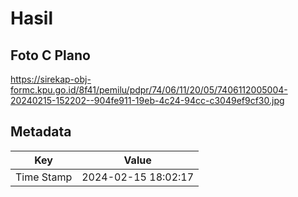 # Hasil

## Foto C Plano

https://sirekap-obj-formc.kpu.go.id/8f41/pemilu/pdpr/74/06/11/20/05/7406112005004-20240215-152202--904fe911-19eb-4c24-94cc-c3049ef9cf30.jpg


## Metadata

| Key        | Value               |
| ---------- | ------------------- |
| Time Stamp | 2024-02-15 18:02:17 |



